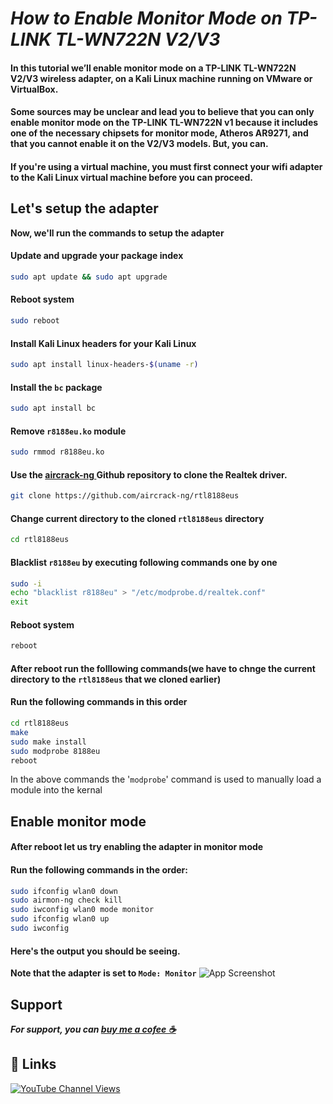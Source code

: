 # ***How to Enable Monitor Mode on TP-LINK TL-WN722N V2/V3***
#### In this tutorial we’ll enable monitor mode on a TP-LINK TL-WN722N V2/V3 wireless adapter, on a Kali Linux machine running on VMware or VirtualBox.

#### Some sources may be unclear and lead you to believe that you can only enable monitor mode on the TP-LINK TL-WN722N v1 because it includes one of the necessary chipsets for monitor mode, Atheros AR9271, and that you cannot enable it on the V2/V3 models. But, you can.

#### If you're using a virtual machine, you must first connect your wifi adapter to the Kali Linux virtual machine before you can proceed.

## Let's setup the adapter
**Now, we'll run the commands to setup the adapter**
#### Update and upgrade your package index
```bash
sudo apt update && sudo apt upgrade
```
#### Reboot system
```bash
sudo reboot
```
#### Install Kali Linux headers for your Kali Linux
```bash
sudo apt install linux-headers-$(uname -r)
```
#### Install the `bc` package
```bash
sudo apt install bc
```
#### Remove `r8188eu.ko` module
```bash
sudo rmmod r8188eu.ko
```
#### Use the [aircrack-ng ](https://github.com/aircrack-ng/rtl8188eus)Github repository to clone the Realtek driver.
```bash
git clone https://github.com/aircrack-ng/rtl8188eus
```
#### Change current directory to the cloned `rtl8188eus` directory
```bash
cd rtl8188eus
```
#### Blacklist `r8188eu` by executing following commands one by one 
```bash
sudo -i
echo "blacklist r8188eu" > "/etc/modprobe.d/realtek.conf"
exit
```
#### Reboot system
```bash
reboot
```
#### After reboot run the folllowing commands(we have to chnge the current directory to the `rtl8188eus` that we cloned earlier)
#### Run the following commands in this order
```bash
cd rtl8188eus
make
sudo make install
sudo modprobe 8188eu
reboot
```
In the above commands the '`modprobe`' command is used to manually load a module into the kernal

## Enable monitor mode
#### After reboot let us try enabling the adapter in monitor mode
#### Run the following commands in the order:
```bash
sudo ifconfig wlan0 down
sudo airmon-ng check kill
sudo iwconfig wlan0 mode monitor
sudo ifconfig wlan0 up
sudo iwconfig
```
#### Here's the output you should be seeing.
**Note that the adapter is set to `Mode: Monitor`**
![App Screenshot](https://nooblinux.com/wp-content/uploads/2022/07/monitor-mode.png?text=App+Screenshot+Here)
## ****Support****
***For support, you can [buy me a cofee ☕](https://www.buymeacoffee.com/programandlinux)***
## ****🔗 Links****
[![YouTube Channel Views](https://img.shields.io/youtube/channel/views/UCXcA-zOS4fOa0pMnYLzPACw?color=white&label=Programming-and-linux&logoColor=red&style=social)](https://www.youtube.com/channel/UCXcA-zOS4fOa0pMnYLzPACw)